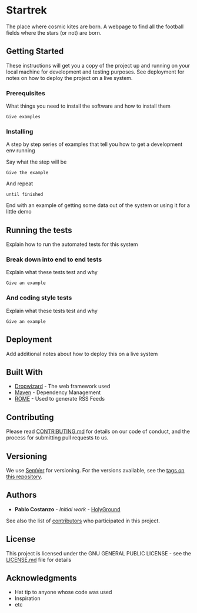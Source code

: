  # Startrek

 The place where cosmic kites are born.
 A webpage to find all the football fields where the stars (or not) are born.

 ## Getting Started

 These instructions will get you a copy of the project up and running on your local machine for development and testing purposes. See deployment for notes on how to deploy the project on a live system.

 ### Prerequisites

 What things you need to install the software and how to install them

 ```
 Give examples
 ```

 ### Installing

 A step by step series of examples that tell you how to get a development env running

 Say what the step will be

 ```
 Give the example
 ```

 And repeat

 ```
 until finished
 ```

 End with an example of getting some data out of the system or using it for a little demo

 ## Running the tests

 Explain how to run the automated tests for this system

 ### Break down into end to end tests

 Explain what these tests test and why

 ```
 Give an example
 ```

 ### And coding style tests

 Explain what these tests test and why

 ```
 Give an example
 ```

 ## Deployment

 Add additional notes about how to deploy this on a live system

 ## Built With

 * [Dropwizard](http://www.dropwizard.io/1.0.2/docs/) - The web framework used
 * [Maven](https://maven.apache.org/) - Dependency Management
 * [ROME](https://rometools.github.io/rome/) - Used to generate RSS Feeds

 ## Contributing

 Please read [CONTRIBUTING.md](https://gist.github.com/PurpleBooth/b24679402957c63ec426) for details on our code of conduct, and the process for submitting pull requests to us.

 ## Versioning

 We use [SemVer](http://semver.org/) for versioning. For the versions available, see the [tags on this repository](https://github.com/your/project/tags).

 ## Authors

 * **Pablo Costanzo** - *Initial work* - [HolyGround](https://github.com/HolyGround)

 See also the list of [contributors](https://github.com/costanzopa/HolyGround/contributors) who participated in this project.

 ## License

 This project is licensed under the GNU GENERAL PUBLIC LICENSE - see the [LICENSE.md](LICENSE.md) file for details

 ## Acknowledgments

 * Hat tip to anyone whose code was used
 * Inspiration
 * etc

